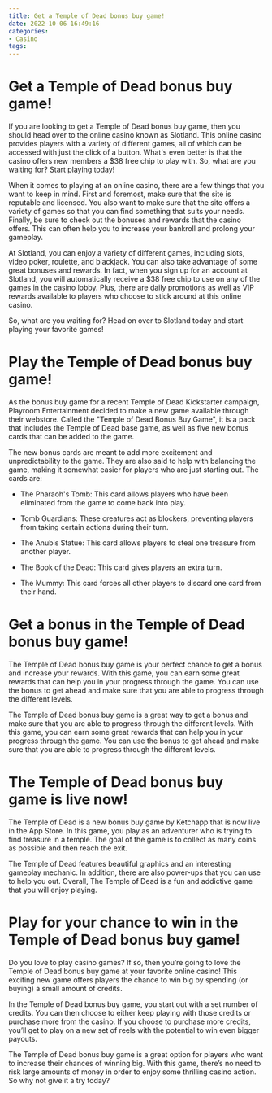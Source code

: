 ```yaml
---
title: Get a Temple of Dead bonus buy game!
date: 2022-10-06 16:49:16
categories:
- Casino
tags:
---
```



#  Get a Temple of Dead bonus buy game!

If you are looking to get a Temple of Dead bonus buy game, then you should head over to the online casino known as Slotland. This online casino provides players with a variety of different games, all of which can be accessed with just the click of a button. What's even better is that the casino offers new members a $38 free chip to play with. So, what are you waiting for? Start playing today!

When it comes to playing at an online casino, there are a few things that you want to keep in mind. First and foremost, make sure that the site is reputable and licensed. You also want to make sure that the site offers a variety of games so that you can find something that suits your needs. Finally, be sure to check out the bonuses and rewards that the casino offers. This can often help you to increase your bankroll and prolong your gameplay.

At Slotland, you can enjoy a variety of different games, including slots, video poker, roulette, and blackjack. You can also take advantage of some great bonuses and rewards. In fact, when you sign up for an account at Slotland, you will automatically receive a $38 free chip to use on any of the games in the casino lobby. Plus, there are daily promotions as well as VIP rewards available to players who choose to stick around at this online casino.

So, what are you waiting for? Head on over to Slotland today and start playing your favorite games!

#  Play the Temple of Dead bonus buy game!

As the bonus buy game for a recent Temple of Dead Kickstarter campaign, Playroom Entertainment decided to make a new game available through their webstore. Called the "Temple of Dead Bonus Buy Game", it is a pack that includes the Temple of Dead base game, as well as five new bonus cards that can be added to the game.

The new bonus cards are meant to add more excitement and unpredictability to the game. They are also said to help with balancing the game, making it somewhat easier for players who are just starting out. The cards are:

- The Pharaoh's Tomb: This card allows players who have been eliminated from the game to come back into play.

- Tomb Guardians: These creatures act as blockers, preventing players from taking certain actions during their turn.

- The Anubis Statue: This card allows players to steal one treasure from another player.

- The Book of the Dead: This card gives players an extra turn.

- The Mummy: This card forces all other players to discard one card from their hand.

#  Get a bonus in the Temple of Dead bonus buy game!

The Temple of Dead bonus buy game is your perfect chance to get a bonus and increase your rewards. With this game, you can earn some great rewards that can help you in your progress through the game. You can use the bonus to get ahead and make sure that you are able to progress through the different levels.

The Temple of Dead bonus buy game is a great way to get a bonus and make sure that you are able to progress through the different levels. With this game, you can earn some great rewards that can help you in your progress through the game. You can use the bonus to get ahead and make sure that you are able to progress through the different levels.

#  The Temple of Dead bonus buy game is live now!

The Temple of Dead is a new bonus buy game by Ketchapp that is now live in the App Store. In this game, you play as an adventurer who is trying to find treasure in a temple. The goal of the game is to collect as many coins as possible and then reach the exit.

The Temple of Dead features beautiful graphics and an interesting gameplay mechanic. In addition, there are also power-ups that you can use to help you out. Overall, The Temple of Dead is a fun and addictive game that you will enjoy playing.

#  Play for your chance to win in the Temple of Dead bonus buy game!

Do you love to play casino games? If so, then you’re going to love the Temple of Dead bonus buy game at your favorite online casino! This exciting new game offers players the chance to win big by spending (or buying) a small amount of credits.

In the Temple of Dead bonus buy game, you start out with a set number of credits. You can then choose to either keep playing with those credits or purchase more from the casino. If you choose to purchase more credits, you’ll get to play on a new set of reels with the potential to win even bigger payouts.

The Temple of Dead bonus buy game is a great option for players who want to increase their chances of winning big. With this game, there’s no need to risk large amounts of money in order to enjoy some thrilling casino action. So why not give it a try today?